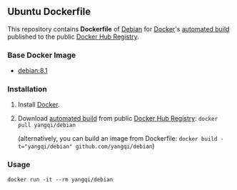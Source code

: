 ## Ubuntu Dockerfile


This repository contains **Dockerfile** of [Debian](http://www.debian.org/) for [Docker](https://www.docker.com/)'s [automated build](https://registry.hub.docker.com/u/dockerfile/debian/) published to the public [Docker Hub Registry](https://registry.hub.docker.com/).


### Base Docker Image

* [debian:8.1](https://registry.hub.docker.com/u/library/debian/)


### Installation

1. Install [Docker](https://www.docker.com/).

2. Download [automated build](https://registry.hub.docker.com/u/dockerfile/debian/) from public [Docker Hub Registry](https://registry.hub.docker.com/): `docker pull yangqi/debian`

   (alternatively, you can build an image from Dockerfile: `docker build -t="yangqi/debian" github.com/yangqi/debian`)


### Usage

    docker run -it --rm yangqi/debian
